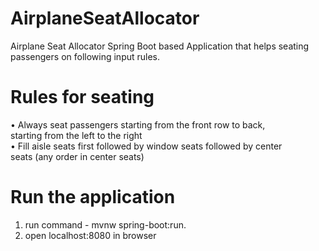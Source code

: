 # AirplaneSeatAllocator
Airplane Seat Allocator Spring Boot based Application that helps seating passengers on following input rules.
# Rules	for	seating	
• Always	seat	passengers	starting	from	the	front	row	to	back,	
starting	from	the	left	to	the	right	
• Fill	aisle	seats	first	followed	by	window	seats	followed	by	center	
seats	(any	order	in	center	seats)

# Run the application
1. run command - mvnw spring-boot:run.
2. open localhost:8080 in browser
